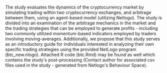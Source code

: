 The study evaluates the dynamics of the cryptocurrency market by simulating trading within two cryptocurrency 
exchanges, and arbitrage between them, using an agent-based model (utilizing Netlogo). The study is divided into an 
examination of the arbitrage mechanics in the market and the trading strategies that can be employed to generate 
profits - including two commonly utilized momentum-based indicators employed by traders involving moving-averages. 
Additionally, we propose that this study serves as an introductory guide for individuals interested in analyzing 
their own specific trading strategies using the provided NetLogo program (btc_new.nlogo). Attached R code (btc.Rmd)
may be found as well which contains the study's post-processing (Contact author for associated csv files used in 
the study - generated from Netlogo's Behaviour Space).
